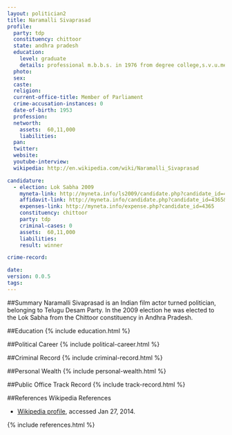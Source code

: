 ```yaml
---
layout: politician2
title: Naramalli Sivaprasad
profile: 
  party: tdp
  constituency: chittoor
  state: andhra pradesh
  education: 
    level: graduate
    details: professional m.b.b.s. in 1976 from degree college,s.v.u.medical college,tirupati
  photo: 
  sex: 
  caste: 
  religion: 
  current-office-title: Member of Parliament
  crime-accusation-instances: 0
  date-of-birth: 1953
  profession: 
  networth: 
    assets:  60,11,000
    liabilities: 
  pan: 
  twitter: 
  website: 
  youtube-interview: 
  wikipedia: http://en.wikipedia.com/wiki/Naramalli_Sivaprasad

candidature: 
  - election: Lok Sabha 2009
    myneta-link: http://myneta.info/ls2009/candidate.php?candidate_id=4365
    affidavit-link: http://myneta.info/candidate.php?candidate_id=4365&scan=original
    expenses-link: http://myneta.info/expense.php?candidate_id=4365
    constituency: chittoor 
    party: tdp
    criminal-cases: 0
    assets:  60,11,000
    liabilities: 
    result: winner 

crime-record: 

date: 
version: 0.0.5
tags: 
---
```

##Summary
Naramalli Sivaprasad is an Indian film actor turned politician, belonging to Telugu Desam Party. In the 2009 election he was elected to the Lok Sabha from the Chittoor constituency in Andhra Pradesh.




##Education
{% include education.html %}


##Political Career
{% include political-career.html %}


##Criminal Record
{% include criminal-record.html %}


##Personal Wealth
{% include personal-wealth.html %}


##Public Office Track Record
{% include track-record.html %}


##References
Wikipedia References
- [Wikipedia profile]({{page.profile.wikipedia}}), accessed Jan 27, 2014.



{% include references.html %}